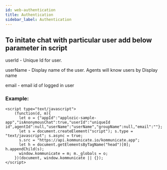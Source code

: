 ```yaml
---
id: web-authentication
title: Authentication
sidebar_label: Authentication
---
```

## To initate chat with particular user add below parameter in script

userId - Unique Id for user.

userName - Display name of the user. Agents will know users by Display name

email - email id of logged in user

### Example:
```
<script type="text/javascript">
    (function(d, m){ 
      let o = {"appId":"applozic-sample-app","isAnonymousChat":true,"userId":"uniqueId id",agentId":null,"userName":"userName","groupName":null,"email":""};
      let s = document.createElement("script"); s.type = "text/javascript"; s.async = true;
      s.src = "https://api.kommunicate.io/kommunicate.app";
      let h = document.getElementsByTagName("head")[0]; h.appendChild(s);
      window.kommunicate = m; m._globals = o;
    })(document, window.kommunicate || {});
</script>

```
